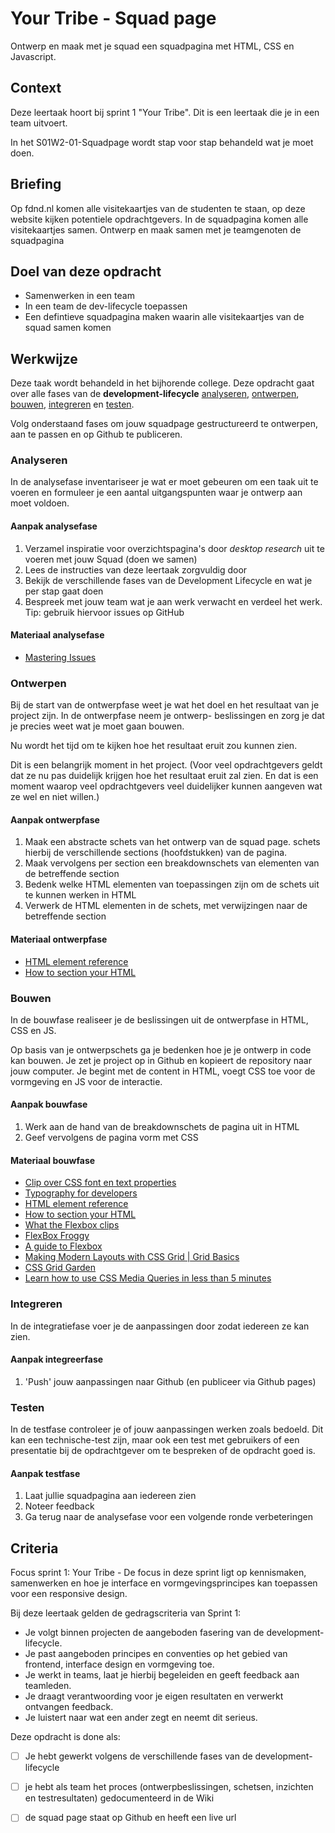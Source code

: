 # Your Tribe - Squad page

Ontwerp en maak met je squad een squadpagina met HTML, CSS en Javascript.

## Context

Deze leertaak hoort bij sprint 1 "Your Tribe". Dit is een leertaak die je in een team uitvoert.

In het S01W2-01-Squadpage wordt stap voor stap behandeld wat je moet doen.


## Briefing

Op fdnd.nl komen alle visitekaartjes van de studenten te staan, op deze website kijken potentiele opdrachtgevers. In de squadpagina komen alle visitekaartjes samen. Ontwerp en maak samen met je teamgenoten de squadpagina

## Doel van deze opdracht

* Samenwerken in een team
* In een team de dev-lifecycle toepassen 
* Een defintieve squadpagina maken waarin alle visitekaartjes van de squad samen komen

## Werkwijze

Deze taak wordt behandeld in het bijhorende college. Deze opdracht gaat over alle fases van de **development-lifecycle** [analyseren](#analyseren), [ontwerpen](#ontwerpen), [bouwen](#bouwen), [integreren](#integreren) en [testen](#testen).

Volg onderstaand fases om jouw squadpage gestructureerd te ontwerpen, aan te passen en op Github te publiceren.


### Analyseren

In de analysefase inventariseer je wat er moet gebeuren om een taak uit te voeren en formuleer je een aantal uitgangspunten waar je ontwerp aan moet voldoen.


#### Aanpak analysefase

1. Verzamel inspiratie voor overzichtspagina's door _desktop research_ uit te voeren met jouw Squad (doen we samen)
2. Lees de instructies van deze leertaak zorgvuldig door
3. Bekijk de verschillende fases van de Development Lifecycle en wat je per stap gaat doen
4. Bespreek met jouw team wat je aan werk verwacht en verdeel het werk. Tip: gebruik hiervoor issues op GitHub

#### Materiaal analysefase

- [Mastering Issues](https://guides.github.com/features/issues/)


### Ontwerpen

Bij de start van de ontwerpfase weet je wat het doel en het resultaat van je project zijn. In de ontwerpfase neem je ontwerp- beslissingen en zorg je dat je precies weet wat je moet gaan bouwen.  

Nu wordt het tijd om te kijken hoe het resultaat eruit zou kunnen zien. 

Dit is een belangrijk moment in het project.
(Voor veel opdrachtgevers geldt dat ze nu pas duidelijk krijgen hoe het resultaat eruit zal zien. En dat is een moment waarop veel opdrachtgevers veel duidelijker kunnen aangeven wat ze wel en niet willen.)
  

#### Aanpak ontwerpfase

1. Maak een abstracte schets van het ontwerp van de squad page. schets hierbij de verschillende sections (hoofdstukken) van de pagina.
2. Maak vervolgens per section een breakdownschets van elementen van de betreffende section
3. Bedenk welke HTML elementen van toepassingen zijn om de schets uit te kunnen werken in HTML
4. Verwerk de HTML elementen in de schets, met verwijzingen naar de betreffende section
 

#### Materiaal ontwerpfase
 
- [HTML element reference](https://developer.mozilla.org/en-US/docs/Web/HTML/Element)
- [How to section your HTML](https://css-tricks.com/how-to-section-your-html/)



### Bouwen

In de bouwfase realiseer je de beslissingen uit de ontwerpfase in HTML, CSS en JS.

Op basis van je ontwerpschets ga je bedenken hoe je je ontwerp in code kan bouwen. Je zet je project op in Github en kopieert de repository naar jouw computer. Je begint met de content in HTML, voegt CSS toe voor de vormgeving en JS voor de interactie.

#### Aanpak bouwfase

1. Werk aan de hand van de breakdownschets de pagina uit in HTML
2. Geef vervolgens de pagina vorm met CSS

#### Materiaal bouwfase

- [Clip over CSS font en text properties](https://www.youtube.com/watch?v=RNakAX3rVVw)
- [Typography for developers](https://css-tricks.com/typography-for-developers/)
- [HTML element reference](https://developer.mozilla.org/en-US/docs/Web/HTML/Element)
- [How to section your HTML](https://css-tricks.com/how-to-section-your-html/)
- [What the Flexbox clips](https://flexbox.io/)
- [FlexBox Froggy](https://flexbox.io/)
- [A guide to Flexbox](https://css-tricks.com/snippets/css/a-guide-to-flexbox/)
- [Making Modern Layouts with CSS Grid | Grid Basics](https://youtu.be/br-0i3U1VCA)
- [CSS Grid Garden](https://cssgridgarden.com/)
- [Learn how to use CSS Media Queries in less than 5 minutes](https://youtu.be/2KL-z9A56SQ)

### Integreren

In de integratiefase voer je de aanpassingen door zodat iedereen ze kan zien.

#### Aanpak integreerfase

1. 'Push' jouw aanpassingen naar Github (en publiceer via Github pages) 


### Testen

In de testfase controleer je of jouw aanpassingen werken zoals bedoeld. Dit kan een technische-test zijn, maar ook een test met gebruikers of een presentatie bij de opdrachtgever om te bespreken of de opdracht goed is.

#### Aanpak testfase

1. Laat jullie squadpagina aan iedereen zien
2. Noteer feedback
3. Ga terug naar de analysefase voor een volgende ronde verbeteringen

## Criteria

Focus sprint 1: Your Tribe - De focus in deze sprint ligt op kennismaken, samenwerken en hoe je interface en vormgevingsprincipes kan toepassen voor een responsive design.

Bij deze leertaak gelden de gedragscriteria van Sprint 1:

- Je volgt binnen projecten de aangeboden fasering van de development-lifecycle.
- Je past aangeboden principes en conventies op het gebied van frontend, interface design en vormgeving toe.
- Je werkt in teams, laat je hierbij begeleiden en geeft feedback aan teamleden.
- Je draagt verantwoording voor je eigen resultaten en verwerkt ontvangen feedback.
- Je luistert naar wat een ander zegt en neemt dit serieus.

Deze opdracht is done als:

- [ ] Je hebt gewerkt volgens de verschillende fases van de development-lifecycle
- [ ] je hebt als team het proces (ontwerpbeslissingen, schetsen, inzichten en testresultaten) gedocumenteerd in de Wiki
- [ ] de squad page staat op Github en heeft een live url

